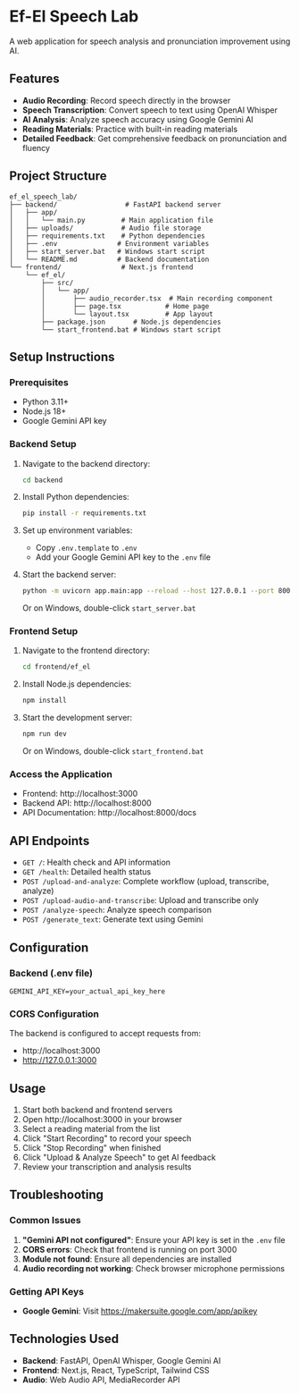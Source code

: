 # Ef-El Speech Lab

A web application for speech analysis and pronunciation improvement using AI.

## Features

- **Audio Recording**: Record speech directly in the browser
- **Speech Transcription**: Convert speech to text using OpenAI Whisper
- **AI Analysis**: Analyze speech accuracy using Google Gemini AI
- **Reading Materials**: Practice with built-in reading materials
- **Detailed Feedback**: Get comprehensive feedback on pronunciation and fluency

## Project Structure

```
ef_el_speech_lab/
├── backend/                 # FastAPI backend server
│   ├── app/
│   │   └── main.py         # Main application file
│   ├── uploads/            # Audio file storage
│   ├── requirements.txt    # Python dependencies
│   ├── .env               # Environment variables
│   ├── start_server.bat   # Windows start script
│   └── README.md          # Backend documentation
└── frontend/               # Next.js frontend
    └── ef_el/
        ├── src/
        │   └── app/
        │       ├── audio_recorder.tsx  # Main recording component
        │       ├── page.tsx           # Home page
        │       └── layout.tsx         # App layout
        ├── package.json       # Node.js dependencies
        └── start_frontend.bat # Windows start script
```

## Setup Instructions

### Prerequisites

- Python 3.11+ 
- Node.js 18+
- Google Gemini API key

### Backend Setup

1. Navigate to the backend directory:
   ```bash
   cd backend
   ```

2. Install Python dependencies:
   ```bash
   pip install -r requirements.txt
   ```

3. Set up environment variables:
   - Copy `.env.template` to `.env`
   - Add your Google Gemini API key to the `.env` file

4. Start the backend server:
   ```bash
   python -m uvicorn app.main:app --reload --host 127.0.0.1 --port 8000
   ```
   
   Or on Windows, double-click `start_server.bat`

### Frontend Setup

1. Navigate to the frontend directory:
   ```bash
   cd frontend/ef_el
   ```

2. Install Node.js dependencies:
   ```bash
   npm install
   ```

3. Start the development server:
   ```bash
   npm run dev
   ```
   
   Or on Windows, double-click `start_frontend.bat`

### Access the Application

- Frontend: http://localhost:3000
- Backend API: http://localhost:8000
- API Documentation: http://localhost:8000/docs

## API Endpoints

- `GET /`: Health check and API information
- `GET /health`: Detailed health status
- `POST /upload-and-analyze`: Complete workflow (upload, transcribe, analyze)
- `POST /upload-audio-and-transcribe`: Upload and transcribe only
- `POST /analyze-speech`: Analyze speech comparison
- `POST /generate_text`: Generate text using Gemini

## Configuration

### Backend (.env file)
```
GEMINI_API_KEY=your_actual_api_key_here
```

### CORS Configuration
The backend is configured to accept requests from:
- http://localhost:3000
- http://127.0.0.1:3000

## Usage

1. Start both backend and frontend servers
2. Open http://localhost:3000 in your browser
3. Select a reading material from the list
4. Click "Start Recording" to record your speech
5. Click "Stop Recording" when finished
6. Click "Upload & Analyze Speech" to get AI feedback
7. Review your transcription and analysis results

## Troubleshooting

### Common Issues

1. **"Gemini API not configured"**: Ensure your API key is set in the `.env` file
2. **CORS errors**: Check that frontend is running on port 3000
3. **Module not found**: Ensure all dependencies are installed
4. **Audio recording not working**: Check browser microphone permissions

### Getting API Keys

- **Google Gemini**: Visit https://makersuite.google.com/app/apikey

## Technologies Used

- **Backend**: FastAPI, OpenAI Whisper, Google Gemini AI
- **Frontend**: Next.js, React, TypeScript, Tailwind CSS
- **Audio**: Web Audio API, MediaRecorder API
